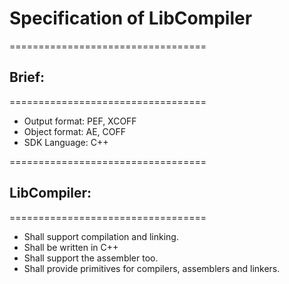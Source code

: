 # Specification of LibCompiler

==================================
## Brief:
==================================

- Output format: PEF, XCOFF
- Object format: AE, COFF
- SDK Language: C++

==================================
## LibCompiler:
==================================

- Shall support compilation and linking.
- Shall be written in C++
- Shall support the assembler too.
- Shall provide primitives for compilers, assemblers and linkers.